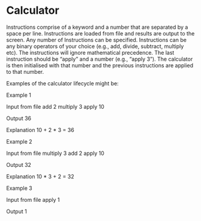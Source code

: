 # Calculator

Instructions comprise of a keyword and a number that are separated by a space per
line. Instructions are loaded from file and results are output to the screen. Any number
of Instructions can be specified. Instructions can be any binary operators of your choice
(e.g., add, divide, subtract, multiply etc). The instructions will ignore mathematical
precedence. The last instruction should be “apply” and a number (e.g., “apply 3”). The
calculator is then initialised with that number and the previous instructions are applied
to that number.

Examples of the calculator lifecycle might be:

Example 1

Input from file
                  add 2
                  multiply 3
                  apply 10

Output
                  36

Explanation
                  10 + 2 * 3 = 36

Example 2

Input from file
                  multiply 3
                  add 2
                  apply 10

Output
                  32

Explanation
                  10 * 3 + 2 = 32

Example 3

Input from file
                  apply 1

Output
                  1
